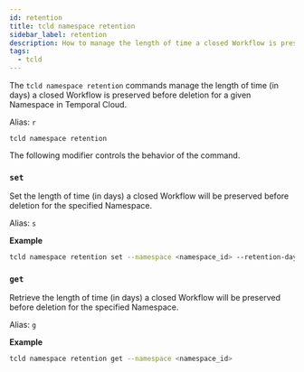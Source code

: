 ```yaml
---
id: retention
title: tcld namespace retention
sidebar_label: retention
description: How to manage the length of time a closed Workflow is preserved before deletion.
tags:
  - tcld
---
```


The `tcld namespace retention` commands manage the length of time (in days) a closed Workflow is preserved before deletion for a given Namespace in Temporal Cloud.

Alias: `r`

`tcld namespace retention`

The following modifier controls the behavior of the command.

### `set`

Set the length of time (in days) a closed Workflow will be preserved before deletion for the specified Namespace.

Alias: `s`

**Example**

```bash
tcld namespace retention set --namespace <namespace_id> --retention-days <retention_days>
```

### `get`

Retrieve the length of time (in days) a closed Workflow will be preserved before deletion for the specified Namespace.

Alias: `g`

**Example**

```bash
tcld namespace retention get --namespace <namespace_id>
```
